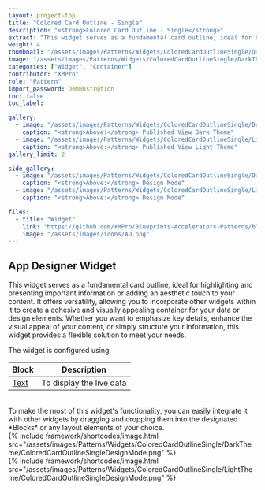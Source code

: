 ```yaml
---
layout: project-top
title: "Colored Card Outline - Single"
description: "<strong>Colored Card Outline - Single</strong>"
extract: "This widget serves as a fundamental card outline, ideal for highlighting and presenting important information or adding an aesthetic touch to your content."
weight: 4
thumbnail: "/assets/images/Patterns/Widgets/ColoredCardOutlineSingle/DarkTheme/ColoredCardOutlineSinglePublishedMode.png"
image: "/assets/images/Patterns/Widgets/ColoredCardOutlineSingle/DarkTheme/ColoredCardOutlineSinglePublishedMode.png"
categories: ["Widget", "Container"]
contributor: "XMPro"
role: "Pattern"
import_password: Dem0nstr@t1on
toc: false
toc_label: 

gallery:
  - image: "/assets/images/Patterns/Widgets/ColoredCardOutlineSingle/DarkTheme/ColoredCardOutlineSinglePublishedMode.png"
    caption: "<strong>Above:</strong> Published View Dark Theme"
  - image: "/assets/images/Patterns/Widgets/ColoredCardOutlineSingle/LightTheme/ColoredCardOutlineSinglePublishedMode.png"
    caption: "<strong>Above:</strong> Published View Light Theme"
gallery_limit: 2

side_gallery:
  - image: "/assets/images/Patterns/Widgets/ColoredCardOutlineSingle/DarkTheme/ColoredCardOutlineSingleDesignMode.png"
    caption: "<strong>Above:</strong> Design Mode"
  - image: "/assets/images/Patterns/Widgets/ColoredCardOutlineSingle/LightTheme/ColoredCardOutlineSingleDesignMode.png"
    caption: "<strong>Above:</strong> Design Mode"

files:
  - title: "Widget"
    link: "https://github.com/XMPro/Blueprints-Accelerators-Patterns/blob/master/Patterns/Widgets/Colored%20Card%20Display%20Outline%20Single.xwid"
    image: "/assets/images/icons/AD.png"
---
```


## App Designer Widget
This widget serves as a fundamental card outline, ideal for highlighting and presenting important information or adding an aesthetic touch to your content. It offers versatility, allowing you to incorporate other widgets within it to create a cohesive and visually appealing container for your data or design elements. Whether you want to emphasize key details, enhance the visual appeal of your content, or simply structure your information, this widget provides a flexible solution to meet your needs.

The widget is configured using: 

| Block                                  | Description                                                  |
| -------------------------------------- | ------------------------------------------------------------ |
| [Text](https://documentation.xmpro.com/blocks-toolbox/basic/text) | To display the live data |

<br />
To make the most of this widget's functionality, you can easily integrate it with other widgets by dragging and dropping them into the designated *Blocks* or any layout elements of your choice.
<div class="inline_image">{% include framework/shortcodes/image.html src="/assets/images/Patterns/Widgets/ColoredCardOutlineSingle/DarkTheme/ColoredCardOutlineSingleDesignMode.png" %}</div>
<div class="inline_image">{% include framework/shortcodes/image.html src="/assets/images/Patterns/Widgets/ColoredCardOutlineSingle/LightTheme/ColoredCardOutlineSingleDesignMode.png" %}</div>